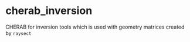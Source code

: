 # cherab_inversion
CHERAB for inversion tools which is used with geometry matrices created by `raysect`
